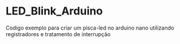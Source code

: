 # LED_Blink_Arduino
Codigo exemplo para criar um pisca-led no arduino nano utilizando registradores e tratamento de interrupção
